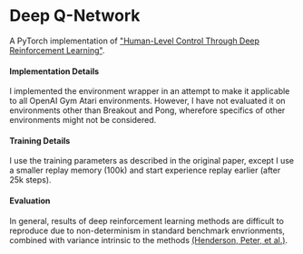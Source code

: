 # Deep Q-Network

A PyTorch implementation of ["Human-Level Control Through Deep Reinforcement Learning"](https://www.nature.com/articles/nature14236). 

#### Implementation Details
I implemented the environment wrapper in an attempt to make it applicable to all OpenAI Gym Atari environments. However, I have not evaluated it on environments other than Breakout and Pong, wherefore specifics of other environments might not be considered. 

#### Training Details
I use the training parameters as described in the original paper, except I use a smaller replay memory (100k) and start experience replay earlier (after 25k steps). 

#### Evaluation
In general, results of deep reinforcement learning methods are difficult to reproduce due to non-determinism in standard benchmark envrionments, combined with variance intrinsic to the methods [(Henderson, Peter, et al.)](https://ojs.aaai.org/index.php/AAAI/article/view/11694).

